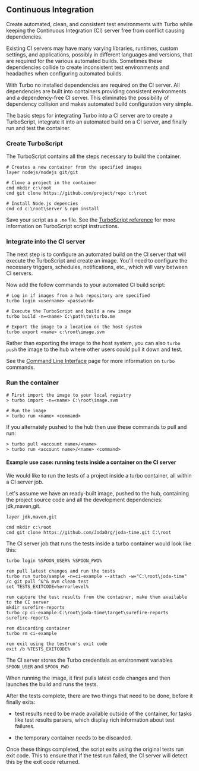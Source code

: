 ## Continuous Integration

Create automated, clean, and consistent test environments with Turbo while keeping the Continuous Integration (CI) 
server free from conflict causing dependencies.

Existing CI servers may have many varying libraries, runtimes, custom settings, and applications, possibly in different languages and versions, that are required for the various automated builds.  Sometimes these dependencies collide to create inconsistent test environments and headaches when configuring automated builds. 

With Turbo no installed dependencies are required on the CI server. All dependencies are built into containers providing consistent environments and a dependency-free CI server.  This eliminates the possibility of dependency collision and makes automated build configuration very simple.

The basic steps for integrating Turbo into a CI server are to create a TurboScript, integrate it into an automated build on a CI server, and finally run and test the container.

### Create TurboScript

The TurboScript contains all the steps necessary to build the container.

```
# Creates a new container from the specified images
layer nodejs/nodejs git/git

# Clone a project in the container
cmd mkdir c:\root
cmd git clone https://github.com/project/repo c:\root

# Install Node.js depencies 
cmd cd c:\root\server & npm install
```

Save your script as a `.me` file. See the [TurboScript reference](/docs/reference/turboscript) for more information on TurboScript script instructions.

### Integrate into the CI server

The next step is to configure an automated build on the CI server that will execute the TurboScript and create an image.  You'll need to configure the necessary triggers, schedules, notifications, etc., which will vary between CI servers.

Now add the follow commands to your automated CI build script:

```
# Log in if images from a hub repository are specified
turbo login <username> <password>

# Execute the TurboScript and build a new image
turbo build -n=<name> C:\path\to\turbo.me

# Export the image to a location on the host system
turbo export <name> c:\root\image.svm
```

Rather than exporting the image to the host system, you can also `turbo push` the image to the hub where other users could pull it down and test.

See the [Command Line Interface](/docs/reference/command-line) page for more information on `turbo` commands.

### Run the container

```
# First import the image to your local registry
> turbo import -n=<name> C:\root\image.svm

# Run the image
> turbo run <name> <command>
```

If you alternately pushed to the hub then use these commands to pull and run:

```
> turbo pull <account name>/<name>
> turbo run <account name>/<name> <command>
```

#### Example use case: running tests inside a container on the CI server

We would like to run the tests of a project inside a turbo container, all within a CI server job.

Let's assume we have an ready-built image, pushed to the hub, containing the project source code and all the development dependencies: jdk,maven,git.

```
layer jdk,maven,git

cmd mkdir c:\root
cmd git clone https://github.com/JodaOrg/joda-time.git C:\root
```

The CI server job that runs the tests inside a turbo container would look like this:

```
turbo login %SPOON_USER% %SPOON_PWD%

rem pull latest changes and run the tests
turbo run turbo/sample -n=ci-example --attach -w="C:\root\joda-time" /c git pull ^&^& mvm clean test
set TESTS_EXITCODE=%errorlevel%

rem capture the test results from the container, make them available to the CI server
mkdir surefire-reports
turbo cp ci-example:C:\root\joda-time\target\surefire-reports surefire-reports

rem discarding container
turbo rm ci-example

rem exit using the testrun's exit code
exit /b %TESTS_EXITCODE%
```

The CI server stores the Turbo credentials as environment variables `SPOON_USER` and `SPOON_PWD`

When running the image, it first pulls latest code changes and then launches the build and runs the tests.

After the tests complete, there are two things that need to be done, before it finally exits:

- test results need to be made available outside of the container, for tasks like test results parsers, which display rich information about test failures.

- the temporary container needs to be discarded.

Once these things completed, the script exits using the original tests run exit code. This to ensure that if the test run failed, the CI server will detect this by the exit code returned.
